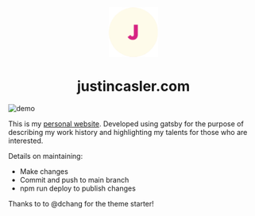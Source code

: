 <div align="center">
  <img alt="Logo" src="https://github.com/JustinCasler/Personal_Website/blob/main/src/images/logo.png" width="100" />
</div>
<h1 align="center">
 justincasler.com 
</h1>


<img width="1427" alt="demo" src="https://user-images.githubusercontent.com/97986810/198133152-136e6744-c156-421c-ac83-b7e311b3656b.png">

This is my [personal website](https://justincasler.com/). Developed using gatsby for the purpose of describing my work history and highlighting my talents for those who are interested.


Details on maintaining: 
- Make changes
- Commit and push to main branch
- npm run deploy to publish changes

  
Thanks to to @dchang for the theme starter!
